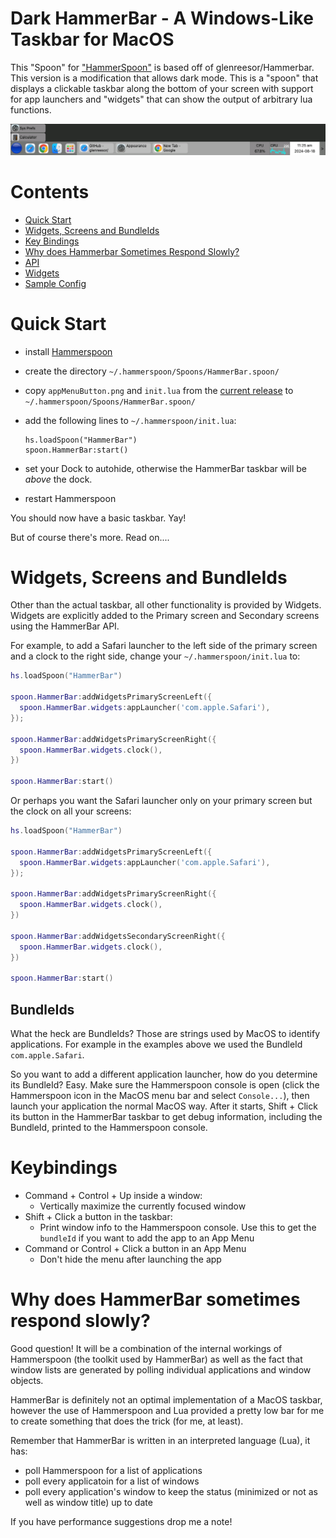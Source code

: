 # Dark HammerBar - A Windows-Like Taskbar for MacOS

This "Spoon" for ["HammerSpoon"](https://www.hammerspoon.org) is based off of glenreesor/Hammerbar.
This version is a modification that allows dark mode. This is a "spoon" that displays
a clickable taskbar along the bottom of your screen with support for app launchers
and "widgets" that can show the output of arbitrary lua functions.

![HammerBar example](doc/example.png)

# Contents

- [Quick Start](#quick-start)
- [Widgets, Screens and BundleIds](#widgets-screens-and-bundleids)
- [Key Bindings](#keybindings)
- [Why does Hammerbar Sometimes Respond Slowly?](#why-does-hammerbar-sometimes-respond-slowly)
- [API](doc/api.md)
- [Widgets](doc/widgets.md)
- [Sample Config](doc/sample-config.md)

# Quick Start

- install [Hammerspoon](https://www.hammerspoon.org)
- create the directory `~/.hammerspoon/Spoons/HammerBar.spoon/`
- copy `appMenuButton.png` and `init.lua`
  from the [current release](https://github.com/glenreesor/HammerBar/releases/tag/v1.0)
  to `~/.hammerspoon/Spoons/HammerBar.spoon/`
- add the following lines to `~/.hammerspoon/init.lua`:

      hs.loadSpoon("HammerBar")
      spoon.HammerBar:start()

- set your Dock to autohide, otherwise the HammerBar taskbar will be _above_ the dock.
- restart Hammerspoon

You should now have a basic taskbar. Yay!

But of course there's more. Read on....

# Widgets, Screens and BundleIds

Other than the actual taskbar, all other functionality is provided by Widgets. Widgets
are explicitly added to the Primary screen and Secondary screens using the HammerBar
API.

For example, to add a Safari launcher to the left side of the primary screen and
a clock to the right side, change your `~/.hammerspoon/init.lua` to:

```lua
hs.loadSpoon("HammerBar")

spoon.HammerBar:addWidgetsPrimaryScreenLeft({
  spoon.HammerBar.widgets:appLauncher('com.apple.Safari'),
});

spoon.HammerBar:addWidgetsPrimaryScreenRight({
  spoon.HammerBar.widgets.clock(),
})

spoon.HammerBar:start()
```

Or perhaps you want the Safari launcher only on your primary screen but the clock
on all your screens:

```lua
hs.loadSpoon("HammerBar")

spoon.HammerBar:addWidgetsPrimaryScreenLeft({
  spoon.HammerBar.widgets:appLauncher('com.apple.Safari'),
});

spoon.HammerBar:addWidgetsPrimaryScreenRight({
  spoon.HammerBar.widgets.clock(),
})

spoon.HammerBar:addWidgetsSecondaryScreenRight({
  spoon.HammerBar.widgets.clock(),
})

spoon.HammerBar:start()
```

## BundleIds

What the heck are BundleIds? Those are strings used by MacOS to identify applications.
For example in the examples above we used the BundleId `com.apple.Safari`.

So you want to add a different application launcher, how do you determine its
BundleId? Easy. Make sure the Hammerspoon console is open (click the Hammerspoon
icon in the MacOS menu bar and select `Console...`), then launch your application
the normal MacOS way. After it starts, Shift + Click its button in the HammerBar taskbar to
get debug information, including the BundleId, printed to the Hammerspoon console.

# Keybindings

- Command + Control + Up inside a window:
  - Vertically maximize the currently focused window
- Shift + Click a button in the taskbar:
  - Print window info to the Hammerspoon console. Use this to get the `bundleId` if you want to add the app to an App Menu
- Command or Control + Click a button in an App Menu
  - Don't hide the menu after launching the app

# Why does HammerBar sometimes respond slowly?

Good question! It will be a combination of the internal workings of Hammerspoon
(the toolkit used by HammerBar) as well as the fact that window lists are generated
by polling individual applications and window objects.

HammerBar is definitely not an optimal implementation of a MacOS taskbar, however
the use of Hammerspoon and Lua provided a pretty low bar for me to create something
that does the trick (for me, at least).

Remember that HammerBar is written in an interpreted language (Lua), it has:

- poll Hammerspoon for a list of applications
- poll every applicatoin for a list of windows
- poll every application's window to keep the status (minimized or not as well as window title)
  up to date

If you have performance suggestions drop me a note!
